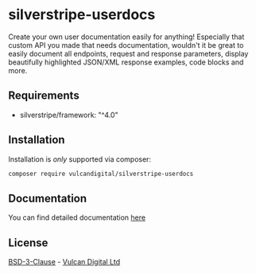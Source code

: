 # silverstripe-userdocs
Create your own user documentation easily for anything! Especially that custom API you made that needs documentation, wouldn't it be great to easily document all endpoints, request and response parameters, display beautifully highlighted JSON/XML response examples, code blocks and more.

## Requirements
* silverstripe/framework: "^4.0"

## Installation
Installation is _only_ supported via composer:
```bash
composer require vulcandigital/silverstripe-userdocs
```

## Documentation
You can find detailed documentation [here](docs)

## License
[BSD-3-Clause](LICENSE.md) - [Vulcan Digital Ltd](https://vulcandigital.co.nz)